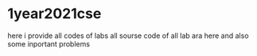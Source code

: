 # 1year2021cse
here i provide all codes of labs
all sourse code of all lab ara here 
and also some inportant problems
